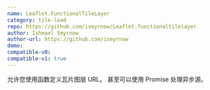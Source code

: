 ```yaml
---
name: Leaflet.FunctionalTileLayer
category: tile-load
repo: https://github.com/ismyrnow/Leaflet.functionaltilelayer
author: Ishmael Smyrnow
author-url: https://github.com/ismyrnow
demo: 
compatible-v0:
compatible-v1: true
---
```


允许您使用函数定义瓦片图层 URL。 甚至可以使用 Promise 处理异步源。

